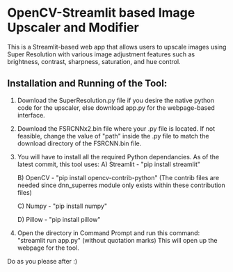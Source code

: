 # OpenCV-Streamlit based Image Upscaler and Modifier
This is a Streamlit-based web app that allows users to upscale images using Super Resolution with various image adjustment features such as brightness, contrast, sharpness, saturation, and hue control.

## Installation and Running of the Tool:
1. Download the SuperResolution.py file if you desire the native python code for the upscaler, else download app.py for the webpage-based
interface.
2. Download the FSRCNNx2.bin file where your .py file is located. If not feasible, change the value of "path" inside the .py file to match 
the download directory of the FSRCNN.bin file.
3. You will have to install all the required Python dependancies. As of the latest commit, this tool uses:
	A) Streamlit - "pip install streamlit"

	B) OpenCV - "pip install opencv-contrib-python"	(The contrib files are needed since dnn_superres module only exists within these contribution files)

	C) Numpy - "pip install numpy"

	D) Pillow - "pip install pillow"

4. Open the directory in Command Prompt and run this command: "streamlit run app.py" (without quotation marks)
This will open up the webpage for the tool. 

Do as you please after :)

